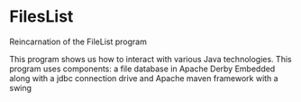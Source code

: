 # FilesList
Reincarnation of the FileList program

This program shows us how to interact with various Java technologies.
This program uses components:
a file database in Apache Derby Embedded
along with a jdbc connection drive
and Apache maven framework with a swing
